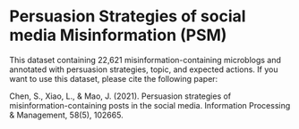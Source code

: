 # Persuasion Strategies of social media Misinformation (PSM)

This dataset containing 22,621 misinformation-containing microblogs and annotated with persuasion strategies, topic, and expected actions. If you want to use this dataset, please cite the following paper:

Chen, S., Xiao, L., & Mao, J. (2021). Persuasion strategies of misinformation-containing posts in the social media. Information Processing & Management, 58(5), 102665.
